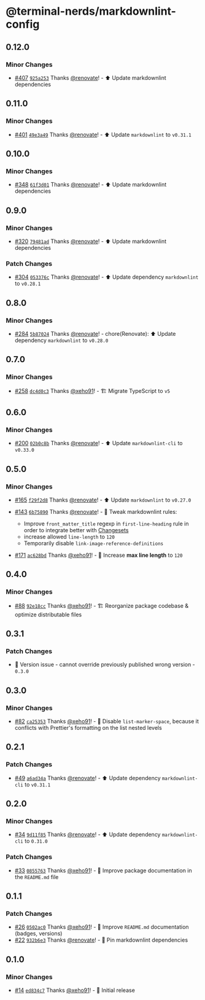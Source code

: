 # @terminal-nerds/markdownlint-config<!-- markdownlint-disable line-length list-marker-space no-duplicate-header ul-style -->

## 0.12.0

### Minor Changes

- [#407](https://github.com/terminal-nerds/configs/pull/407) [`925a253`](https://github.com/terminal-nerds/configs/commit/925a253398805677d5bbd54d845866d39eb222b2) Thanks [@renovate](https://github.com/apps/renovate)! - ⬆️ Update markdownlint dependencies

## 0.11.0

### Minor Changes

- [#401](https://github.com/terminal-nerds/configs/pull/401) [`49e3a49`](https://github.com/terminal-nerds/configs/commit/49e3a49037af7d545d330234daacc94eec78918c) Thanks [@renovate](https://github.com/apps/renovate)! - ⬆️ Update `markdownlint` to `v0.31.1`

## 0.10.0

### Minor Changes

- [#348](https://github.com/terminal-nerds/configs/pull/348) [`61f3d01`](https://github.com/terminal-nerds/configs/commit/61f3d019cebfa1daf174b272afa637d3d03300e2) Thanks [@renovate](https://github.com/apps/renovate)! - ⬆️ Update markdownlint dependencies

## 0.9.0

### Minor Changes

- [#320](https://github.com/terminal-nerds/configs/pull/320) [`79481ad`](https://github.com/terminal-nerds/configs/commit/79481ada1d61af8566c55756be40da51bb139731) Thanks [@renovate](https://github.com/apps/renovate)! - ⬆️ Update markdownlint dependencies

### Patch Changes

- [#304](https://github.com/terminal-nerds/configs/pull/304) [`053376c`](https://github.com/terminal-nerds/configs/commit/053376cf10fe82858960877deac63d91f12e59e1) Thanks [@renovate](https://github.com/apps/renovate)! - ⬆️ Update dependency `markdownlint` to `v0.28.1`

## 0.8.0

### Minor Changes

- [#284](https://github.com/terminal-nerds/configs/pull/284) [`5b87024`](https://github.com/terminal-nerds/configs/commit/5b87024b0e849fb088b86acc356d8d842d167cc7) Thanks [@renovate](https://github.com/apps/renovate)! - chore(Renovate): ⬆️ Update dependency `markdownlint` to `v0.28.0`

## 0.7.0

### Minor Changes

- [#258](https://github.com/terminal-nerds/configs/pull/258) [`dc4d0c3`](https://github.com/terminal-nerds/configs/commit/dc4d0c33897508fe665e099c1ab939484bb5dd85) Thanks [@xeho91](https://github.com/xeho91)! - 🏗 Migrate TypeScript to `v5`

## 0.6.0

### Minor Changes

- [#200](https://github.com/terminal-nerds/configs/pull/200) [`02b0c8b`](https://github.com/terminal-nerds/configs/commit/02b0c8b11a784cc6a4a156e539a369973fb526ca) Thanks [@renovate](https://github.com/apps/renovate)! - ⬆️ Update `markdownlint-cli` to `v0.33.0`

## 0.5.0

### Minor Changes

- [#165](https://github.com/terminal-nerds/configs/pull/165) [`f29f2d8`](https://github.com/terminal-nerds/configs/commit/f29f2d8b43056e0b05a3f1a5bf1d2e9d42020955) Thanks [@renovate](https://github.com/apps/renovate)! - ⬆️ Update `markdownlint` to `v0.27.0`

- [#143](https://github.com/terminal-nerds/configs/pull/143) [`6b75890`](https://github.com/terminal-nerds/configs/commit/6b758907b66252aa830127a48839d4eea96d0df6) Thanks [@renovate](https://github.com/apps/renovate)! - 🔧 Tweak markdownlint rules:

  - Improve `front_matter_title` regexp in `first-line-heading` rule in order to integrate better with [Changesets](https://github.com/changesets/changesets)
  - increase allowed `line-length` to `120`
  - Temporarily disable `link-image-reference-definitions`

- [#171](https://github.com/terminal-nerds/configs/pull/171) [`ac628bd`](https://github.com/terminal-nerds/configs/commit/ac628bdfa99c1775f5d7667a5bd01c44fd40a6ce) Thanks [@xeho91](https://github.com/xeho91)! - 🔧 Increase **max line length** to `120`

## 0.4.0

### Minor Changes

- [#88](https://github.com/terminal-nerds/configs/pull/88) [`92e18cc`](https://github.com/terminal-nerds/configs/commit/92e18cc957dc6ea37011e4ee72afc67c8eda905b) Thanks [@xeho91](https://github.com/xeho91)! - 🏗️ Reorganize package codebase & optimize distributable files

## 0.3.1

### Patch Changes

- 🐛 Version issue - cannot override previously published wrong version - `0.3.0`

## 0.3.0

### Minor Changes

- [#82](https://github.com/terminal-nerds/configs/pull/82) [`ca25353`](https://github.com/terminal-nerds/configs/commit/ca253536ce443c3b302ebcae30e8ca81cdcaaa3d) Thanks [@xeho91](https://github.com/xeho91)! - 🔧 Disable `list-marker-space`, because it conflicts with Prettier's formatting on the list nested levels

## 0.2.1

### Patch Changes

- [#49](https://github.com/terminal-nerds/configs/pull/49) [`a6ad34a`](https://github.com/terminal-nerds/configs/commit/a6ad34a09eb26b131ffdf38e28ef9a587ba213a5) Thanks [@renovate](https://github.com/apps/renovate)! - ⬆️ Update dependency `markdownlint-cli` to `v0.31.1`

## 0.2.0

### Minor Changes

- [#34](https://github.com/terminal-nerds/configs/pull/34) [`9d11f85`](https://github.com/terminal-nerds/configs/commit/9d11f85821b112bd4415f4300f0b30960c82dec7) Thanks [@renovate](https://github.com/apps/renovate)! - ⬆️ Update dependency `markdownlint-cli` to `0.31.0`

### Patch Changes

- [#33](https://github.com/terminal-nerds/configs/pull/33) [`0855763`](https://github.com/terminal-nerds/configs/commit/08557638bfea49d310a7cb42cb9e9a842911af08) Thanks [@xeho91](https://github.com/xeho91)! - 📝 Improve package documentation in the `README.md` file

## 0.1.1

### Patch Changes

- [#26](https://github.com/terminal-nerds/configs/pull/26) [`0502ac0`](https://github.com/terminal-nerds/configs/commit/0502ac043987b63825a034a968d060160354a585) Thanks [@xeho91](https://github.com/xeho91)! - 📝 Improve `README.md` documentation (badges, versions)
- [#22](https://github.com/terminal-nerds/configs/pull/22) [`932b6e3`](https://github.com/terminal-nerds/configs/commit/932b6e3aa1036453eddca88534c1c78c711fef8f) Thanks [@renovate](https://github.com/apps/renovate)! - 📌 Pin markdownlint dependencies

## 0.1.0

### Minor Changes

- [#14](https://github.com/terminal-nerds/configs/pull/14) [`ed834c7`](https://github.com/terminal-nerds/configs/commit/ed834c7d5345391d669ed767151671153c65967d) Thanks [@xeho91](https://github.com/xeho91)! - 🎉 Initial release
